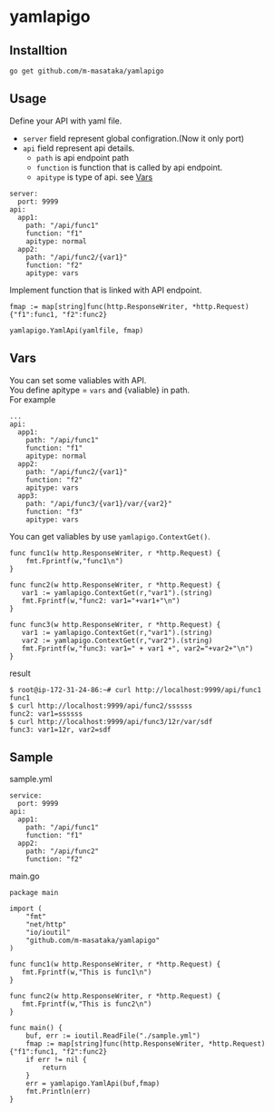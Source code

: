 # yamlapigo

## Installtion

```
go get github.com/m-masataka/yamlapigo
```

## Usage

Define your API with yaml file.  

- ``server`` field represent global configration.(Now it only port)
- ``api`` field represent api details. 
  - ``path`` is api endpoint path
  - ``function`` is function that is called by api endpoint.
  - ``apitype`` is type of api. see [Vars](#vars)

```
server:
  port: 9999
api:
  app1:
    path: "/api/func1"
    function: "f1"
    apitype: normal
  app2:
    path: "/api/func2/{var1}"
    function: "f2"
    apitype: vars
```

Implement function that is linked with API endpoint.

```
fmap := map[string]func(http.ResponseWriter, *http.Request){"f1":func1, "f2":func2}

yamlapigo.YamlApi(yamlfile, fmap)
```

## <a name="vars"> Vars
You can set some valiables with API.  
You define apitype = ``vars`` and {valiable} in path.  
For example
```
...
api:
  app1:
    path: "/api/func1"
    function: "f1"
    apitype: normal
  app2:
    path: "/api/func2/{var1}"
    function: "f2"
    apitype: vars
  app3:
    path: "/api/func3/{var1}/var/{var2}"
    function: "f3"
    apitype: vars
```
You can get valiables by use ``yamlapigo.ContextGet()``.

```
func func1(w http.ResponseWriter, r *http.Request) {
    fmt.Fprintf(w,"func1\n")
}

func func2(w http.ResponseWriter, r *http.Request) {
   var1 := yamlapigo.ContextGet(r,"var1").(string)
   fmt.Fprintf(w,"func2: var1="+var1+"\n")
}

func func3(w http.ResponseWriter, r *http.Request) {
   var1 := yamlapigo.ContextGet(r,"var1").(string)
   var2 := yamlapigo.ContextGet(r,"var2").(string)
   fmt.Fprintf(w,"func3: var1=" + var1 +", var2="+var2+"\n")
}
```
result

```
$ root@ip-172-31-24-86:~# curl http://localhost:9999/api/func1
func1
$ curl http://localhost:9999/api/func2/ssssss
func2: var1=ssssss
$ curl http://localhost:9999/api/func3/12r/var/sdf
func3: var1=12r, var2=sdf
```

## Sample

sample.yml
```
service:
  port: 9999
api:
  app1:
    path: "/api/func1"
    function: "f1"
  app2:
    path: "/api/func2"
    function: "f2"
```

main.go
```
package main

import (
    "fmt"
    "net/http"
    "io/ioutil"
    "github.com/m-masataka/yamlapigo"
)

func func1(w http.ResponseWriter, r *http.Request) {
   fmt.Fprintf(w,"This is func1\n")
}

func func2(w http.ResponseWriter, r *http.Request) {
   fmt.Fprintf(w,"This is func2\n")
}

func main() {
    buf, err := ioutil.ReadFile("./sample.yml")
    fmap := map[string]func(http.ResponseWriter, *http.Request){"f1":func1, "f2":func2}
    if err != nil {
        return
    }
    err = yamlapigo.YamlApi(buf,fmap)
    fmt.Println(err)
}
```
